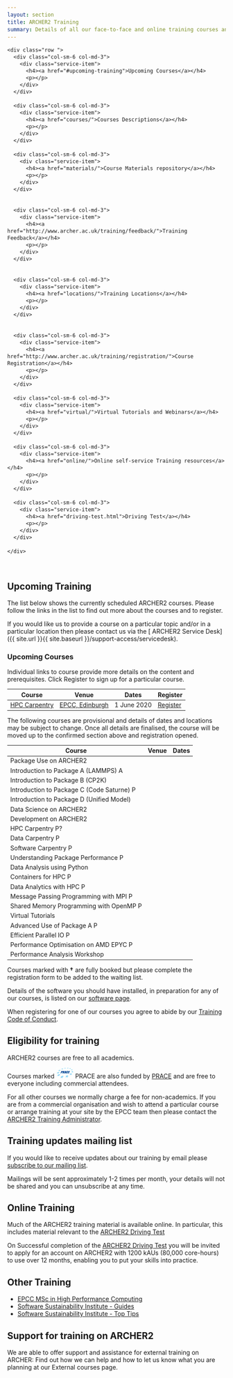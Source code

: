 ```yaml
---
layout: section
title: ARCHER2 Training
summary: Details of all our face-to-face and online training courses and resources.
---
```




<!-- Service Start -->
<section id="service">
  <div class="container">
	

					
			
    <div class="row ">		
      <div class="col-sm-6 col-md-3">
        <div class="service-item">
          <h4><a href="#upcoming-training">Upcoming Courses</a></h4>
          <p></p>
        </div>
      </div>		
			
      <div class="col-sm-6 col-md-3">
        <div class="service-item">
          <h4><a href="courses/">Courses Descriptions</a></h4>
          <p></p>
        </div>
      </div>		
			
      <div class="col-sm-6 col-md-3">
        <div class="service-item">
          <h4><a href="materials/">Course Materials repository</a></h4>
          <p></p>
        </div>
      </div>	
			
			
      <div class="col-sm-6 col-md-3">
        <div class="service-item">
          <h4><a href="http://www.archer.ac.uk/training/feedback/">Training Feedback</a></h4>
          <p></p>
        </div>
      </div>
			
			
      <div class="col-sm-6 col-md-3">
        <div class="service-item">
          <h4><a href="locations/">Training Locations</a></h4>
          <p></p>
        </div>
      </div>			
			
			
      <div class="col-sm-6 col-md-3">
        <div class="service-item">
          <h4><a href="http://www.archer.ac.uk/training/registration/">Course Registration</a></h4>
          <p></p>
        </div>
      </div>	
			
      <div class="col-sm-6 col-md-3">
        <div class="service-item">
          <h4><a href="virtual/">Virtual Tutorials and Webinars</a></h4>
          <p></p>
        </div>
      </div>																	
			
      <div class="col-sm-6 col-md-3">
        <div class="service-item">
          <h4><a href="online/">Online self-service Training resources</a></h4>
          <p></p>
        </div>
      </div>			
			
      <div class="col-sm-6 col-md-3">
        <div class="service-item">
          <h4><a href="driving-test.html">Driving Test</a></h4>
          <p></p>
        </div>
      </div>					
			
    </div>
  </div>
</section>

<p><a name="upcoming-training">&nbsp;</a></p>

## Upcoming Training

The list below shows the currently scheduled ARCHER2 courses. Please follow the links in the list to find out more about the courses and to register.

If you would like us to provide a course on a particular topic and/or in a particular location then please contact us via the [ ARCHER2 Service Desk]({{ site.url }}{{ site.baseurl }}/support-access/servicedesk).


### Upcoming Courses

Individual links to course provide more details on the content and prerequisites. Click Register to sign up for a particular course.

| Course | Venue | Dates | Register |
|---     | ---   | ---   | ---      |
| [HPC Carpentry](courses/index.html#hpc_carpentry) 	| [EPCC, Edinburgh](locations/epcc.html) | 1 June 2020  |	[Register](http://www.archer.ac.uk/training/registration) |

The following courses are provisional and details of dates and locations may be subject to change.
Once all details are finalised, the course will be moved up to the confirmed section above and registration opened.

| Course | Venue | Dates | 
|---     | ---   | ---   | 
| Package Use on ARCHER2	| | |	|
| Introduction to Package A (LAMMPS)	A		| | | |
| Introduction to Package B (CP2K)		| | | |
| Introduction to Package C (Code Saturne)	P		| | | |
| Introduction to Package D (Unified Model)		| | | |
| Data Science on ARCHER2		| | | |
| Development on ARCHER2		| | | |
| HPC Carpentry	P?		| | | |
| Data Carpentry	P		| | | |
| Software Carpentry	P		| | | |
| Understanding Package Performance	P		| | | |
| Data Analysis using Python		| | | |
| Containers for HPC	P		| | | |
| Data Analytics with HPC	P		| | | |
| Message Passing Programming with MPI	P		| | | |
| Shared Memory Programming with OpenMP	P		| | | |
| Virtual Tutorials		| | | |
| Advanced Use of Package A	P		| | | |
| Efficient Parallel IO	P		| | | |
| Performance Optimisation on AMD EPYC	P		| | | |
| Performance Analysis Workshop


Courses marked with **†** are fully booked but please complete the registration form to be added to the waiting list.

Details of the software you should have installed, in preparation for any of our courses, is listed on our [software page](training-software.html).

When registering for one of our courses you agree to abide by our [Training Code of Conduct](./code-of-conduct/).

## Eligibility for training

ARCHER2 courses are free to all academics.

Courses marked ![PRACE](./img/prace_25.jfif) PRACE are also funded by [PRACE](http://www.prace-ri.eu/ptcs/) and are free to everyone including commercial attendees.

For all other courses we normally charge a fee for non-academics. If you are from a commercial organisation and wish to attend a particular course or arrange training at your site by the EPCC team then please contact the [ARCHER2 Training Administrator](mailto:training@epcc.ed.ac.uk).

## Training updates mailing list

If you would like to receive updates about our training by email please [subscribe to our mailing list](https://www.jiscmail.ac.uk/cgi-bin/webadmin?SUBED1=ARCHER-TRAINING&A=1).

Mailings will be sent approximately 1-2 times per month, your details will not be shared and you can unsubscribe at any time.

## Online Training

Much of the ARCHER2 training material is available online. In particular, this includes material relevant to the [ARCHER2 Driving Test](driving-test.html)

On Successful completion of the [ARCHER2 Driving Test](driving-test.html) you will be invited to apply for an account on ARCHER2 with 1200 kAUs (80,000 core-hours) to use over 12 months, enabling you to put your skills into practice.

## Other Training

*    [EPCC MSc in High Performance Computing](http://www.epcc.ed.ac.uk/msc)
*   [ Software Sustainability Institute - Guides](http://www.software.ac.uk/resources/guides-everything)
*    [Software Sustainability Institute - Top Tips](http://www.software.ac.uk/resources/top-tips)

## Support for training on ARCHER2

We are able to offer support and assistance for external training on ARCHER: Find out how we can help and how to let us know what you are planning at our External courses page.